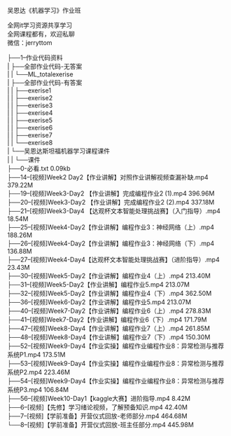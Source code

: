 吴恩达《机器学习》作业班

全网it学习资源共享学习<br>全网课程都有，欢迎私聊<br>微信：jerryttom<br>

├──1–作业代码资料<br> | ├──全部作业代码-无答案<br> | | └──ML_totalexerise<br> | ├──全部作业代码-有答案<br> | | ├──exerise1<br> | | ├──exerise2<br> | | ├──exerise3<br> | | ├──exerise4<br> | | ├──exerise5<br> | | ├──exerise6<br> | | ├──exerise7<br> | | └──exerise8<br> | └──吴恩达斯坦福机器学习课程课件<br> | | └──课件<br> ├──0-必看.txt 0.09kb<br> ├──14–[视频]Week2 Day2【作业讲解】对照作业讲解视频查漏补缺.mp4 379.22M<br> ├──19–[视频]Week3-Day2 【作业讲解】完成编程作业2 (1).mp4 396.96M<br> ├──20–[视频]Week3-Day2 【作业讲解】完成编程作业2 (2).mp4 337.18M<br> ├──21–[视频]Week3-Day4 【达观杯文本智能处理挑战赛】（入门指导）.mp4 18.54M<br> ├──25–[视频]Week4-Day2【作业讲解】编程作业3：神经网络（上）.mp4 188.26M<br> ├──26–[视频]Week4-Day2【作业讲解】编程作业3：神经网络（下）.mp4 136.88M<br> ├──27–[视频]Week4-Day4【达观杯文本智能处理挑战赛】（进阶指导）.mp4 23.43M<br> ├──30–[视频]Week5-Day2【作业讲解】编程作业4（上）.mp4 213.40M<br> ├──31–[视频]Week5-Day2【作业讲解】编程作业5.mp4 213.07M<br> ├──32–[视频]Week5-Day2【作业讲解】编程作业4（下）.mp4 362.50M<br> ├──36–[视频]Week6-Day2【作业讲解】编程作业5.mp4 213.07M<br> ├──40–[视频]Week7-Day2【作业讲解】编程作业6（上）.mp4 278.83M<br> ├──41–[视频]Week7-Day2【作业讲解】编程作业6（下）.mp4 171.79M<br> ├──47–[视频]Week8-Day4【作业讲解】编程作业7（上）.mp4 261.85M<br> ├──48–[视频]Week8-Day4【作业讲解】编程作业7（下）.mp4 150.30M<br> ├──52–[视频]Week9-Day4【作业实操】编程作业编程作业8：异常检测与推荐系统P1.mp4 173.51M<br> ├──53–[视频]Week9-Day4【作业实操】编程作业编程作业8：异常检测与推荐系统P2.mp4 223.46M<br> ├──54–[视频]Week9-Day4【作业实操】编程作业编程作业8：异常检测与推荐系统P3.mp4 106.84M<br> ├──56–[视频]Week10-Day1【kaggle大赛】进阶指导.mp4 8.42M<br> ├──6–[视频]【先修】学习绪论视频，了解预备知识.mp4 42.40M<br> ├──7–[视频]【学前准备】开营仪式回放-老师部分.mp4 464.68M<br> └──8–[视频]【学前准备】开营仪式回放-班主任部分.mp4 445.98M